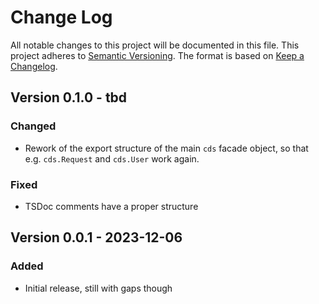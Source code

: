 # Change Log

All notable changes to this project will be documented in this file.
This project adheres to [Semantic Versioning](http://semver.org/).
The format is based on [Keep a Changelog](http://keepachangelog.com/).

## Version 0.1.0 - tbd

### Changed

- Rework of the export structure of the main `cds` facade object, so that e.g. `cds.Request` and `cds.User` work again.

### Fixed

- TSDoc comments have a proper structure

## Version 0.0.1 - 2023-12-06

### Added

- Initial release, still with gaps though
